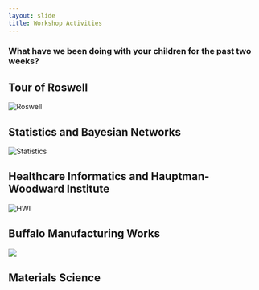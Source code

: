 ```yaml
---
layout: slide
title: Workshop Activities
---
```

### What have we been doing with your children for the past two weeks?

<section markdown="1">

## Tour of Roswell

![Roswell]({{site.baseurl}}/assets/images/roswell.png)

</section>

<section markdown="1">

## Statistics and Bayesian Networks

![Statistics]({{site.baseurl}}/assets/images/statistics.png)


</section>

<section markdown="1">


## Healthcare Informatics and Hauptman-Woodward Institute

![HWI]({{site.baseurl}}/assets/images/bio.png)


</section>

<section markdown="1">

## Buffalo Manufacturing Works

<a href="#/2"><img src="{{site.baseurl}}/assets/images/bmw.png" align="middle"></a>

</section>


<section markdown="1">

## Materials Science


</section>

